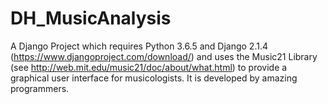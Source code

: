 # DH_MusicAnalysis

A Django Project which requires Python 3.6.5 and Django 2.1.4 (https://www.djangoproject.com/download/) and uses the Music21 Library (see http://web.mit.edu/music21/doc/about/what.html) to provide a graphical user interface for musicologists. It is developed by amazing programmers.

